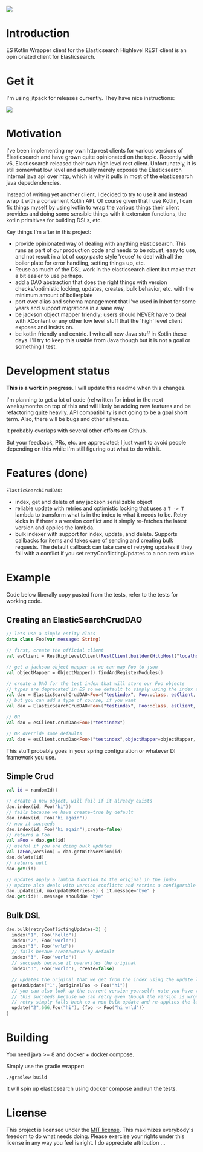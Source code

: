 [![](https://jitpack.io/v/jillesvangurp/es-kotlin-wrapper-client.svg)](https://jitpack.io/#jillesvangurp/es-kotlin-wrapper-client)


# Introduction

ES Kotlin Wrapper client for the Elasticsearch Highlevel REST client is an opinionated client for Elasticsearch.

# Get it

I'm using jitpack for releases currently. They have nice instructions:

[![](https://jitpack.io/v/jillesvangurp/es-kotlin-wrapper-client.svg)](https://jitpack.io/#jillesvangurp/es-kotlin-wrapper-client)

# Motivation

I've been implementing my own http rest clients for various versions of Elasticsearch and have grown quite opinionated on the topic. Recently with v6, Elasticsearch released their own high level rest client. Unfortunately, it is still somewhat low level and actually merely exposes the Elasticsearch internal java api over http, which is why it pulls in most of the elasticsearch java depedendencies.

Instead of writing yet another client, I decided to try to use it and instead wrap it with a convenient Kotlin API. Of course given that I use Kotlin, I can fix things myself by using kotlin to wrap the various things their client provides and doing some sensible things with it extension functions, the kotlin primitives for building DSLs, etc.

Key things I'm after in this project:

- provide opinionated way of dealing with anything elasticsearch. This runs as part of our production code and needs to be robust, easy to use, and not result in a lot of copy paste style 'reuse' to deal with all the boiler plate for error handling, setting things up, etc.
- Reuse as much of the DSL work in the elasticsearch client but make that a bit easier to use perhaps.
- add a DAO abstraction that does the right things with version checks/optimistic locking, updates, creates, bulk behavior, etc. with the minimum amount of boilerplate
- port over alias and schema management that I've used in Inbot for some years and support migrations in a sane way
- be jackson object mapper friendly; users should NEVER have to deal with XContent or any other low level stuff that the 'high' level client exposes and insists on.
- be kotlin friendly and centric. I write all new Java stuff in Kotlin these days. I'll try to keep this usable from Java though but it is not a goal or something I test.

# Development status

**This is a work in progress**. I will update this readme when this changes. 

I'm planning to get a lot of code (re)written for inbot in the next weeks/months on top of this and will likely be adding new features and be refactoring quite heavily. API compatibility is not going to be a goal short term. Also, there will be bugs and other sillyness.

It probably overlaps with several other efforts on Github. 

But your feedback, PRs, etc. are appreciated; I just want to avoid people depending on this while I'm still figuring out what to do with it.

# Features (done)

`ElasticSearchCrudDAO`:

- index, get and delete of any jackson serializable object
- reliable update with retries and optimistic locking that uses a `T -> T` lambda to transform what is in the index to what it needs to be. Retry kicks in if there's a version conflict and it simply re-fetches the latest version and applies the lambda.
- bulk indexer with support for index, update, and delete. Supports callbacks for items and takes care of sending and creating bulk requests. The default callback can take care of retrying updates if they fail with a conflict if you set retryConflictingUpdates to a non zero value.


# Example 

Code below liberally copy pasted from the tests, refer to the tests for working code.

## Creating an ElasticSearchCrudDAO

```kotlin
// lets use a simple entity class
data class Foo(var message: String)

// first, create the official client
val esClient = RestHighLevelClient(RestClient.builder(HttpHost("localhost", 9200, "http")))

// get a jackson object mapper so we can map Foo to json
val objectMapper = ObjectMapper().findAndRegisterModules()

// create a DAO for the test index that will store our Foo objects
// types are deprecated in ES so we default to simply using the index as the type
val dao = ElasticSearchCrudDAO<Foo>("testindex", Foo::class, esClient, objectMapper)
// but you can add a type of course, if you want
val dao = ElasticSearchCrudDAO<Foo>("testindex", Foo::class, esClient, objectMapper, type="icanhastypes")

// OR
val dao = esClient.crudDao<Foo>("testindex")

// OR override some defaults
val dao = esClient.crudDao<Foo>("testindex",objectMapper=objectMapper, refreshAllowed=true)
```

This stuff probably goes in your spring configuration or whatever DI framework you use.

## Simple Crud

```kotlin
val id = randomId()

// create a new object, will fail if it already exists
dao.index(id, Foo("hi"))
// fails because we have create=true by default
dao.index(id, Foo("hi again"))  
// now it succeeds
dao.index(id, Foo("hi again"),create=false)  
// returns a Foo
val aFoo = dao.get(id) 
// useful if you are doing bulk updates
val (aFoo,version) = dao.getWithVersion(id)
dao.delete(id)
// returns null
dao.get(id) 

// updates apply a lambda function to the original in the index
// update also deals with version conflicts and retries a configurable number of times (default 2) with a sleep to reduce chance of more conflicts
dao.update(id, maxUpdateRetries=5) { it.message="bye" }
dao.get(id)!!.message shouldBe "bye"
```

## Bulk DSL

```kotlin
dao.bulk(retryConflictingUpdates=2) {
  index("1", Foo("hello"))
  index("2", Foo("world"))
  index("3", Foo("wrld"))
  // fails becaue create=true by default
  index("3", Foo("world")) 
  // succeeds because it overwrites the original
  index("3", Foo("world"), create=false) 

  // updates the original that we get from the index using the update lambda
  getAndUpdate("1",{originalFoo -> Foo("hi")}
  // you can also look up the current version yourself; note you have to provide a version
  // this succeeds because we can retry even though the version is wrong here. 
  // retry simply falls back to a non bulk update and re-applies the lambda to the latest version in the index
  update("2",666,Foo("hi"), {foo -> Foo("hi wrld")}
}
```

# Building

You need java >= 8  and docker + docker compose.

Simply use the gradle wrapper:

```
./gradlew build
```

It will spin up elasticsearch using docker compose and run the tests.

# License

This project is licensed under the [MIT license](LICENSE). This maximizes everybody's freedom to do what needs doing. Please exercise your rights under this license in any way you feel is right. I do appreciate attribution ...
